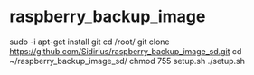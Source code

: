 raspberry_backup_image
======================

sudo -i
apt-get install git
cd /root/
git clone https://github.com/Sidirius/raspberry_backup_image_sd.git
cd ~/raspberry_backup_image_sd/
chmod 755 setup.sh
./setup.sh